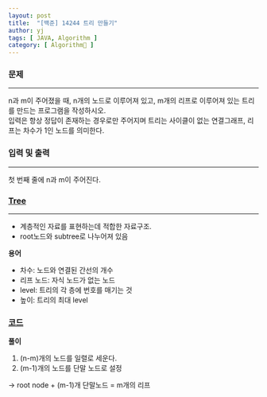 ```yaml
---
layout: post
title:  "[백준] 14244 트리 만들기"
author: yj
tags: [ JAVA, Algorithm ]
category: [ Algorithm🧩 ]
---
```


### 문제
***
n과 m이 주어졌을 때, n개의 노드로 이루어져 있고, m개의 리프로 이루어져 있는 트리를 만드는 프로그램을 작성하시오.<br/>
입력은 항상 정답이 존재하는 경우로만 주어지며 트리는 사이클이 없는 연결그래프, 리프는 차수가 1인 노드를 의미한다.

### 입력 및 출력
---
첫 번째 줄에 n과 m이 주어진다.

### <a href="#">Tree</a>
---
- 계층적인 자료를 표현하는데 적합한 자료구조.
- root노드와 subtree로 나누어져 있음<br/>

**용어**
- 차수: 노드와 연결된 간선의 개수
- 리프 노드: 자식 노드가 없는 노드
- level: 트리의 각 층에 번호를 매기는 것
- 높이: 트리의 최대 level

### <a href="#">코드</a>
<script src="https://gist.github.com/homebdy/742c6cf21d79b46c5a61503d13ffdcb9.js"></script>

**풀이**<br/>
1. (n-m)개의 노드를 일렬로 세운다.<br/>
2. (m-1)개의 노드를 단말 노드로 설정<br/>

→ root node + (m-1)개 단말노드 = m개의 리프 <br/>